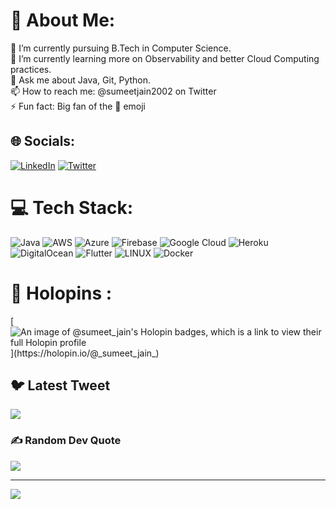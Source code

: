 # 💫 About Me:
🔭 I’m currently pursuing B.Tech in Computer Science.<br>🌱 I’m currently learning more on Observability and better Cloud Computing practices. <br>💬 Ask me about Java, Git, Python.<br>📫 How to reach me: @sumeetjain2002 on Twitter<br>⚡ Fun fact: Big fan of the 🚀 emoji


## 🌐 Socials:
[![LinkedIn](https://img.shields.io/badge/LinkedIn-%230077B5.svg?logo=linkedin&logoColor=white)](https://linkedin.com/in/sumeetjain2002) [![Twitter](https://img.shields.io/badge/Twitter-%231DA1F2.svg?logo=Twitter&logoColor=white)](https://twitter.com/sumeetjain2002) 

# 💻 Tech Stack:
![Java](https://img.shields.io/badge/java-%23ED8B00.svg?style=plastic&logo=java&logoColor=white) ![AWS](https://img.shields.io/badge/AWS-%23FF9900.svg?style=plastic&logo=amazon-aws&logoColor=white) ![Azure](https://img.shields.io/badge/azure-%230072C6.svg?style=plastic&logo=azure-devops&logoColor=white) ![Firebase](https://img.shields.io/badge/firebase-%23039BE5.svg?style=plastic&logo=firebase) ![Google Cloud](https://img.shields.io/badge/Google%20Cloud-%234285F4.svg?style=plastic&logo=google-cloud&logoColor=white) ![Heroku](https://img.shields.io/badge/heroku-%23430098.svg?style=plastic&logo=heroku&logoColor=white) ![DigitalOcean](https://img.shields.io/badge/DigitalOcean-%230167ff.svg?style=plastic&logo=digitalOcean&logoColor=white) ![Flutter](https://img.shields.io/badge/Flutter-%2302569B.svg?style=plastic&logo=Flutter&logoColor=white) ![LINUX](https://img.shields.io/badge/Linux-FCC624?style=plastic&logo=linux&logoColor=black) ![Docker](https://img.shields.io/badge/docker-%230db7ed.svg?style=plastic&logo=docker&logoColor=white)
# 📛 Holopins :
[![An image of @_sumeet_jain_'s Holopin badges, which is a link to view their full Holopin profile](https://holopin.me/_sumeet_jain_)](https://holopin.io/@_sumeet_jain_)

## 🐦 Latest Tweet
[![](https://gtce.itsvg.in/api?username=sumeetjain2002)](https://github.com/VishwaGauravIn/github-twitter-card-embed)

### ✍️ Random Dev Quote
![](https://quotes-github-readme.vercel.app/api?type=horizontal&theme=merko)

---
[![](https://visitcount.itsvg.in/api?id=sumeetjain2002&icon=6&color=0)](https://visitcount.itsvg.in)


